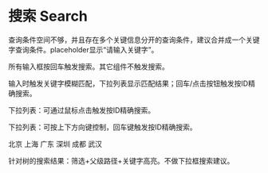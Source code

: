 # 搜索 Search

查询条件空间不够，并且存在多个关键信息分开的查询条件，建议合并成一个关键字查询条件。placeholder显示“请输入关键字”。

所有输入框按回车触发搜索。其它组件不触发搜索。

<a-card>
  <a-input-search
    placeholder="请输入搜索内容"
    @press-enter="onSearch"
    @search="onSearch"
  />
</a-card>

输入时触发关键字模糊匹配，下拉列表显示匹配结果；回车/点击按钮触发按ID精确搜索。

下拉列表：可通过鼠标点击触发按ID精确搜索。

下拉列表：可按上下方向键控制，回车键触发按ID精确搜索。

<a-card>
  <a-select
    style="width:320px"
    placeholder="请输入搜索内容"
    allow-search
    allow-clear
  >
    <a-option>北京</a-option>
    <a-option>上海</a-option>
    <a-option>广东</a-option>
    <a-option>深圳</a-option>
    <a-option>成都</a-option>
    <a-option>武汉</a-option>
  </a-select>
</a-card>

针对树的搜索结果：筛选+父级路径+关键字高亮。不做下拉框搜索建议。

<a-card>
  <a-input-search
    style="margin-bottom: 8px; max-width: 240px"
    v-model="searchKey"
  />
  <a-tree
    :data="treeData"
  >
    <template #title="nodeData">
      <template v-if="index = getMatchIndex(nodeData?.title), index < 0">{{ nodeData?.title }}</template>
      <span v-else>
        {{ nodeData?.title?.substr(0, index) }}
        <span style="color: var(--color-success-light-4);">
          {{ nodeData?.title?.substr(index, searchKey.length) }}
        </span>{{ nodeData?.title?.substr(index + searchKey.length) }}
      </span>
    </template>
  </a-tree>
</a-card>

<script lang="ts" setup>
import { ref, computed } from 'vue';
import { Message } from '@arco-design/web-vue';

function onSearch(){
  Message.info('已触发搜索')
}

const { searchKey, treeData, getMatchIndex } = useSearchTree()

/**
 * 针对树的搜索结果
 */
function useSearchTree(){
  const originTreeData = [{
    "title": "黑龙江省公安厅",
    "key": "230000",
    "children": [
        {
            "title": "哈尔滨市局",
            "key": "230100",
            "children": [
                {
                    "title": "道里区分局",
                    "key": "230102"
                },
                {
                    "title": "南岗区分局",
                    "key": "230103"
                },
                {
                    "title": "道外区分局",
                    "key": "230104"
                },
                {
                    "title": "平房区分局",
                    "key": "230108"
                },
                {
                    "title": "松北区分局",
                    "key": "230109"
                },
                {
                    "title": "香坊区分局",
                    "key": "230110"
                },
                {
                    "title": "呼兰区分局",
                    "key": "230111"
                },
                {
                    "title": "阿城区分局",
                    "key": "230112"
                },
                {
                    "title": "双城区分局",
                    "key": "230113"
                }
            ]
        },
        {
            "title": "齐齐哈尔市局",
            "key": "230200",
            "children": [
                {
                    "title": "龙沙区分局",
                    "key": "230202"
                },
                {
                    "title": "建华区分局",
                    "key": "230203"
                },
                {
                    "title": "铁锋区分局",
                    "key": "230204"
                },
                {
                    "title": "富拉尔基区分局",
                    "key": "230206"
                },
                {
                    "title": "昂昂溪区分局",
                    "key": "230205"
                },
                {
                    "title": "碾子山区分局",
                    "key": "230207"
                },
                {
                    "title": "梅里斯达斡尔族区分局",
                    "key": "230208"
                }
            ]
        },
        {
            "title": "牡丹江市局",
            "key": "231000",
            "children": [
                {
                    "title": "东安区分局",
                    "key": "231002"
                },
                {
                    "title": "阳明区分局",
                    "key": "231003"
                },
                {
                    "title": "爱民区分局",
                    "key": "231004"
                },
                {
                    "title": "西安区分局",
                    "key": "231005"
                }
            ]
        },
        {
            "title": "佳木斯市局",
            "key": "230800",
            "children": [
                {
                    "title": "向阳区分局",
                    "key": "230803"
                },
                {
                    "title": "前进区分局",
                    "key": "230804"
                },
                {
                    "title": "东风区分局",
                    "key": "230805"
                },
                {
                    "title": "郊区分局",
                    "key": "230811"
                }
            ]
        }
    ]
  }]

  const searchKey = ref('');
  const treeData = computed(() => {
    if (!searchKey.value) return originTreeData;
    return searchData(searchKey.value);
  })

  function searchData(keyword) {
    const loop = (data) => {
      const result = [];
      data.forEach(item => {
        if (item.title.toLowerCase().indexOf(keyword.toLowerCase()) > -1) {
          result.push({...item});
        } else if (item.children) {
          const filterData = loop(item.children);
          if (filterData.length) {
            result.push({
              ...item,
              children: filterData
            })
          }
        }
      })
      return result;
    }

    return loop(originTreeData);
  }

  function getMatchIndex(title) {
    if (!searchKey.value) return -1;
    return title.toLowerCase().indexOf(searchKey.value.toLowerCase());
  }

  return {
    searchKey,
    treeData,
    getMatchIndex
  }
}
</script>

